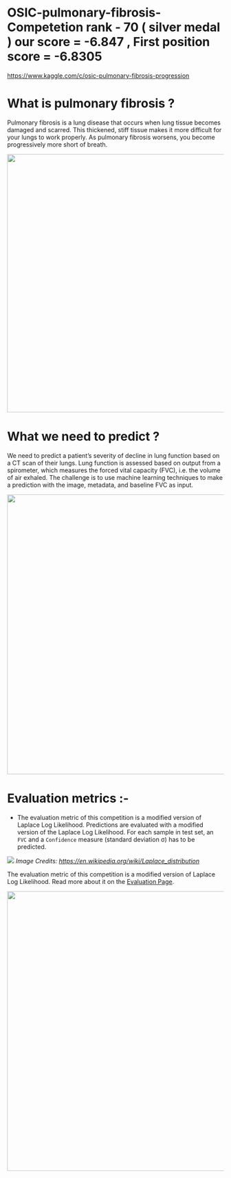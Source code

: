 # OSIC-pulmonary-fibrosis-Competetion rank - 70 ( silver medal ) our score = -6.847 , First position score = -6.8305
  https://www.kaggle.com/c/osic-pulmonary-fibrosis-progression

# What is pulmonary fibrosis ? 

Pulmonary fibrosis is a lung disease that occurs when lung tissue becomes damaged and scarred. This thickened, stiff tissue makes it more difficult for your lungs to work properly. As pulmonary fibrosis worsens, you become progressively more short of breath.

<img src="https://www.pulmonaryfibrosis.org/images/default-source/default-album/normal-and-impaired-gas-exchange.png?sfvrsn=c3b0918d_0" width=600>

# What we need to predict ?

We need to predict a patient’s severity of decline in lung function based on a CT scan of their lungs. Lung function is assessed based on output from a spirometer, which measures the forced vital capacity (FVC), i.e. the volume of air exhaled. The challenge is to use machine learning techniques to make a prediction with the image, metadata, and baseline FVC as input.


<img src="https://i.imgur.com/8AWVnqQ.png" width=650>

# Evaluation metrics :-

- The evaluation metric of this competition is a modified version of Laplace Log Likelihood. 
Predictions are evaluated with a modified version of the Laplace Log Likelihood. For each sample in test set, an `FVC` and a `Confidence` measure (standard deviation σ) has to be predicted.

![](https://i.imgur.com/tEIZvli.png)
*Image Credits: https://en.wikipedia.org/wiki/Laplace_distribution*

The evaluation metric of this competition is a modified version of Laplace Log Likelihood. Read more about it on the [Evaluation Page](https://www.kaggle.com/c/osic-pulmonary-fibrosis-progression/overview/evaluation).

<img src = "https://www.google.com/url?sa=i&url=https%3A%2F%2Fwww.kaggle.com%2Frohanrao%2Fosic-understanding-laplace-log-likelihood&psig=AOvVaw0VmK0ECKUjJ2rKcok5gkCp&ust=1602167094592000&source=images&cd=vfe&ved=0CAIQjRxqFwoTCKjeq9jXouwCFQAAAAAdAAAAABAc" width = 650 >

